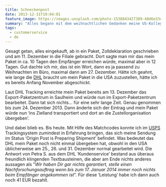 ```yaml
---
title: Schneckenpost
date: 2013-12-31T19:04:01
feature_image: https://images.unsplash.com/photo-1538843427389-48d6e33e9b89?ixlib=rb-0.3.5&q=80&fm=jpg&crop=entropy&cs=tinysrgb&w=1080&fit=max&ixid=eyJhcHBfaWQiOjExNzczfQ&s=112d5396886ba2956e157e1240a99689
summary: "Alles begann mit dem weihnachtlichen Gedanken meine US-Kollegen mit dem berühmten Deutschen Weihnachtsgebäck zu beliefern. Lebkuchen, Spekulatius, Christstollen… das volle Programm. Sie wissen schon!"
tags:
  - customerservice
  - de
---
```


Gesagt getan, alles eingekauft, ab in ein Paket, Zolldeklaration geschrieben und am 11. Dezember in die Filiale gebracht. Dort sagte man mir das mein Paket in ca. 10 Tagen den Empfänger erreichen würde, maximal aber in 12 Tagen. Gut dachte ich mir, das ist ein Wort, dann es ja passend zu Weihnachten im Büro, maximal dann am 27. Dezember. Hätte ich geahnt, wie lange die [DHL](http://www.dhl.de) braucht um mein Paket in die USA zuzustellen, hätte ich es bereits Anfang November abgeschickt.

Laut DHL Tracking erreichte mein Paket bereits am 13. Dezember das Export-Paketzentrum in Saulheim und würde nun im Export-Paketzentrum bearbeitet. Dann tat sich nichts… für eine sehr lange Zeit. Genau genommen bis zum 24. Dezember 2013. Dann änderte sich der Eintrag und mein Paket würde nun ‘ins Zielland transportiert und dort an die Zustellorganisation übergeben’.

Und dabei blieb es. Bis heute. Mit Hilfe des Matchcodes konnte ich im [USPS](https://www.usps.com/) Trackingsystem zumindest in Erfahrung bringen, das sich meine Sendung im Status ‘Origin Post is Preparing Shipment’ befindet. Was bedeutet das DHL mein Paket noch nicht einmal übergeben hat, obwohl in den USA üblicherweise am 25., 26. und 31. Dezember normal gearbeitet wird. Die Antwort von Petra S. aus dem DHL ‘Kundenservice’ bestand aus überaus freundlich klingenden Textbausteinen, die aber am Ende nichts anderes aussagen als "_Wir haben Dir gar nichts garantiert, stelle einen Nachforschungsauftrag wenn bis zum 17. Januar 2014 immer noch nichts beim Empfänger angekommen ist_". Für diese ‘Leistung’ habe ich dann auch noch 41 EUR bezahlt.
